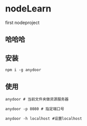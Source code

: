 # nodeLearn
first nodeproject

## 哈哈哈

## 安装
```
npm i -g anydoor
```

## 使用

```
anydoor # 当前文件夹做资源服务器

anydoor -p 8080 # 指定端口号

anydoor -h localhost #设置localhost
```

